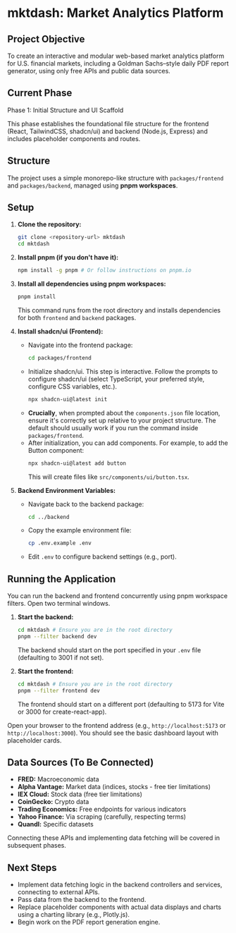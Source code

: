 # mktdash: Market Analytics Platform

## Project Objective

To create an interactive and modular web-based market analytics platform for U.S. financial markets, including a Goldman Sachs–style daily PDF report generator, using only free APIs and public data sources.

## Current Phase

Phase 1: Initial Structure and UI Scaffold

This phase establishes the foundational file structure for the frontend (React, TailwindCSS, shadcn/ui) and backend (Node.js, Express) and includes placeholder components and routes.

## Structure

The project uses a simple monorepo-like structure with `packages/frontend` and `packages/backend`, managed using **pnpm workspaces**.

## Setup

1.  **Clone the repository:**
    ```bash
    git clone <repository-url> mktdash
    cd mktdash
    ```
2.  **Install pnpm (if you don't have it):**
    ```bash
    npm install -g pnpm # Or follow instructions on pnpm.io
    ```
3.  **Install all dependencies using pnpm workspaces:**
    ```bash
    pnpm install
    ```
    This command runs from the root directory and installs dependencies for both `frontend` and `backend` packages.

4.  **Install shadcn/ui (Frontend):**
    * Navigate into the frontend package:
        ```bash
        cd packages/frontend
        ```
    * Initialize shadcn/ui. This step is interactive. Follow the prompts to configure shadcn/ui (select TypeScript, your preferred style, configure CSS variables, etc.).
        ```bash
        npx shadcn-ui@latest init
        ```
    * **Crucially**, when prompted about the `components.json` file location, ensure it's correctly set up relative to your project structure. The default should usually work if you run the command inside `packages/frontend`.
    * After initialization, you can add components. For example, to add the Button component:
        ```bash
        npx shadcn-ui@latest add button
        ```
        This will create files like `src/components/ui/button.tsx`.

5.  **Backend Environment Variables:**
    * Navigate back to the backend package:
        ```bash
        cd ../backend
        ```
    * Copy the example environment file:
        ```bash
        cp .env.example .env
        ```
    * Edit `.env` to configure backend settings (e.g., port).

## Running the Application

You can run the backend and frontend concurrently using pnpm workspace filters. Open two terminal windows.

1.  **Start the backend:**
    ```bash
    cd mktdash # Ensure you are in the root directory
    pnpm --filter backend dev
    ```
    The backend should start on the port specified in your `.env` file (defaulting to 3001 if not set).

2.  **Start the frontend:**
    ```bash
    cd mktdash # Ensure you are in the root directory
    pnpm --filter frontend dev
    ```
    The frontend should start on a different port (defaulting to 5173 for Vite or 3000 for create-react-app).

Open your browser to the frontend address (e.g., `http://localhost:5173` or `http://localhost:3000`). You should see the basic dashboard layout with placeholder cards.

## Data Sources (To Be Connected)

* **FRED:** Macroeconomic data
* **Alpha Vantage:** Market data (indices, stocks - free tier limitations)
* **IEX Cloud:** Stock data (free tier limitations)
* **CoinGecko:** Crypto data
* **Trading Economics:** Free endpoints for various indicators
* **Yahoo Finance:** Via scraping (carefully, respecting terms)
* **Quandl:** Specific datasets

Connecting these APIs and implementing data fetching will be covered in subsequent phases.

## Next Steps

* Implement data fetching logic in the backend controllers and services, connecting to external APIs.
* Pass data from the backend to the frontend.
* Replace placeholder components with actual data displays and charts using a charting library (e.g., Plotly.js).
* Begin work on the PDF report generation engine.
